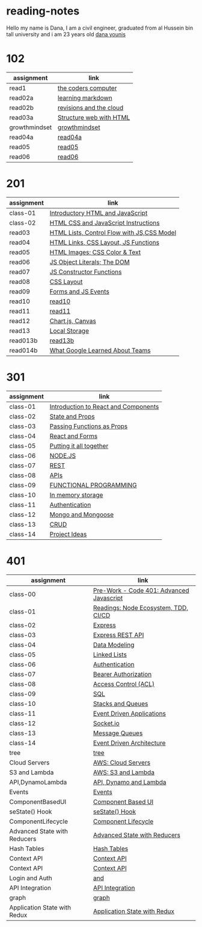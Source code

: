 # reading-notes

Hello my name is Dana, I am a civil engineer, graduated from al Hussein bin tall university and i am 23 years old
[dana younis](https://github.com/dana-younis)

# 102

| assignment    | link                                      |
| ------------- | ----------------------------------------- |
| read1         | [the coders computer](102/read1.md)       |
| read02a       | [learning markdown](102/read02b.md)       |
| read02b       | [revisions and the cloud](102/read02b.md) |
| read03a       | [Structure web with HTML](102/read03a.md) |
| growthmindset | [growthmindset](102/growthmindset.md)     |
| read04a       | [read04a](102/read04a.md)                 |
| read05        | [read05](102/read05.md)                   |
| read06        | [read06](102/read06.md)                   |

# 201

| assignment | link                                                         |
| ---------- | ------------------------------------------------------------ |
| class-01   | [Introductory HTML and JavaScript](201/class-01.md)          |
| class-02   | [HTML CSS and JavaScript Instructions](201/class-02.md)      |
| read03     | [ HTML Lists, Control Flow with JS,CSS Model](201/read03.md) |
| read04     | [HTML Links, CSS Layout, JS Functions](201/read04.md)        |
| read05     | [ HTML Images; CSS Color & Text](201/read05.md)              |
| read06     | [JS Object Literals; The DOM](201/read06.md)                 |
| read07     | [JS Constructor Functions](201/read07.md)                    |
| read08     | [CSS Layout](201/read08.md)                                  |
| read09     | [Forms and JS Events](201/read09.md)                         |
| read10     | [read10](201/read10.md)                                      |
| read11     | [read11](201/read11.md)                                      |
| read12     | [Chart.js, Canvas](201/read12.md)                            |
| read13     | [Local Storage](201/read13.md)                               |
| read013b   | [read13b](201/read13b.md)                                    |
| read014b   | [What Google Learned About Teams](201/read14b.md)            |

# 301

| assignment | link                                                    |
| ---------- | ------------------------------------------------------- |
| class-01   | [Introduction to React and Components](301/Class-01.md) |
| class-02   | [State and Props](301/class-02.md)                      |
| class-03   | [Passing Functions as Props](301/class-03.md)           |
| class-04   | [React and Forms](301/class-04.md)                      |
| class-05   | [Putting it all together](301/Class-05.md)              |
| class-06   | [NODE.JS](301/Class-06.md)                              |
| class-07   | [REST](301/Class-07.md)                                 |
| class-08   | [APIs](301/class-08.md)                                 |
| class-09   | [FUNCTIONAL PROGRAMMING](301/class-09.md)               |
| class-10   | [In memory storage](301/class-10.md)                    |
| class-11   | [Authentication](301/class-11.md)                       |
| class-12   | [Mongo and Mongoose](301/class-12.md)                   |
| class-13   | [CRUD](301/class-13.md)                                 |
| class-14   | [Project Ideas](301/class-14.md)                        |

# 401

| assignment                   | link                                                        |
| ---------------------------- | ----------------------------------------------------------- |
| class-00                     | [Pre-Work - Code 401: Advanced Javascript ](401/PreWork.md) |
| class-01                     | [Readings: Node Ecosystem, TDD, CI/CD](401/class-01.md)     |
| class-02                     | [Express ](401/class-02.md)                                 |
| class-03                     | [Express REST API ](401/class-03.md)                        |
| class-04                     | [Data Modeling ](401/class-04.md)                           |
| class-05                     | [ Linked Lists ](401/class-05.md)                           |
| class-06                     | [ Authentication ](401/class-06.md)                         |
| class-07                     | [Bearer Authorization ](401/class-07.md)                    |
| class-08                     | [Access Control (ACL)](401/class-08.md)                     |
| class-09                     | [SQL](401/class-09.md)                                      |
| class-10                     | [Stacks and Queues](401/class-10.md)                        |
| class-11                     | [Event Driven Applications](401/class-11.md)                |
| class-12                     | [Socket.io](401/class-12.md)                                |
| class-13                     | [Message Queues](401/class-13.md)                           |
| class-14                     | [Event Driven Architecture](401/class-14.md)                |
| tree                         | [tree](401/tree.md)                                         |
| Cloud Servers                | [AWS: Cloud Servers](401/class-16.md)                       |
| S3 and Lambda                | [ AWS: S3 and Lambda](401/class-17.md)                      |
| API,DynamoLambda             | [API, Dynamo and Lambda](401/class-18.md)                   |
| Events                       | [Events](401/class-19.md)                                   |
| ComponentBasedUI             | [ Component Based UI](401/class-26.md)                      |
| seState() Hook               | [ seState() Hook](401/class-27.md)                          |
| ComponentLifecycle           | [Component Lifecycle](401/class-28.md)                      |
| Advanced State with Reducers | [Advanced State with Reducers](401/class-29.md)             |
| Hash Tables                  | [Hash Tables](401/class-30.md)                              |
| Context API                  | [Context API](401/class-31.md)                              |
| Context API                  | [Context API](401/class-32.md)                              |
| Login and Auth               | [<Login /> and <Auth />](401/class-33.md)                   |
| API Integration              | [API Integration](401/class-34.md)                          |
| graph                        | [graph ](401/class-35.md)                                   |
| Application State with Redux | [Application State with Redux ](401/class-36.md)            |
